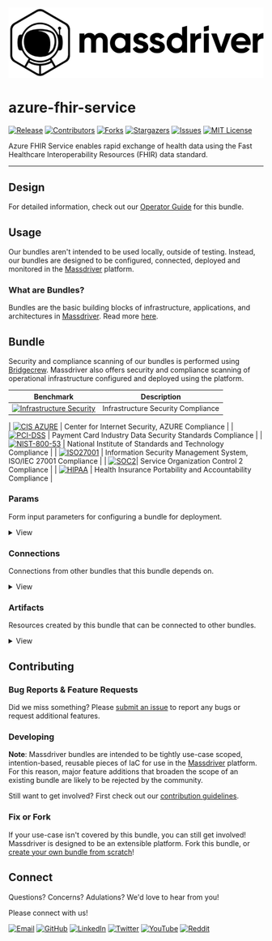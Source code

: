 [![Massdriver][logo]][website]

# azure-fhir-service

[![Release][release_shield]][release_url]
[![Contributors][contributors_shield]][contributors_url]
[![Forks][forks_shield]][forks_url]
[![Stargazers][stars_shield]][stars_url]
[![Issues][issues_shield]][issues_url]
[![MIT License][license_shield]][license_url]

Azure FHIR Service enables rapid exchange of health data using the Fast Healthcare Interoperability Resources (FHIR) data standard.

---

## Design

For detailed information, check out our [Operator Guide](operator.mdx) for this bundle.

## Usage

Our bundles aren't intended to be used locally, outside of testing. Instead, our bundles are designed to be configured, connected, deployed and monitored in the [Massdriver][website] platform.

### What are Bundles?

Bundles are the basic building blocks of infrastructure, applications, and architectures in [Massdriver][website]. Read more [here](https://docs.massdriver.cloud/concepts/bundles).

## Bundle

<!-- COMPLIANCE:START -->

Security and compliance scanning of our bundles is performed using [Bridgecrew](https://www.bridgecrew.cloud/). Massdriver also offers security and compliance scanning of operational infrastructure configured and deployed using the platform.

| Benchmark                                                                                                                                                                                                                                                       | Description                        |
| --------------------------------------------------------------------------------------------------------------------------------------------------------------------------------------------------------------------------------------------------------------- | ---------------------------------- |
| [![Infrastructure Security](https://www.bridgecrew.cloud/badges/github/massdriver-cloud/azure-fhir-service/general)](https://www.bridgecrew.cloud/link/badge?vcs=github&fullRepo=massdriver-cloud%2Fazure-fhir-service&benchmark=INFRASTRUCTURE+SECURITY) | Infrastructure Security Compliance |

| [![CIS AZURE](https://www.bridgecrew.cloud/badges/github/massdriver-cloud/azure-fhir-service/cis_azure)](https://www.bridgecrew.cloud/link/badge?vcs=github&fullRepo=massdriver-cloud%2Fazure-fhir-service&benchmark=CIS+AZURE+V1.1) | Center for Internet Security, AZURE Compliance |
| [![PCI-DSS](https://www.bridgecrew.cloud/badges/github/massdriver-cloud/azure-fhir-service/pci)](https://www.bridgecrew.cloud/link/badge?vcs=github&fullRepo=massdriver-cloud%2Fazure-fhir-service&benchmark=PCI-DSS+V3.2) | Payment Card Industry Data Security Standards Compliance |
| [![NIST-800-53](https://www.bridgecrew.cloud/badges/github/massdriver-cloud/azure-fhir-service/nist)](https://www.bridgecrew.cloud/link/badge?vcs=github&fullRepo=massdriver-cloud%2Fazure-fhir-service&benchmark=NIST-800-53) | National Institute of Standards and Technology Compliance |
| [![ISO27001](https://www.bridgecrew.cloud/badges/github/massdriver-cloud/azure-fhir-service/iso)](https://www.bridgecrew.cloud/link/badge?vcs=github&fullRepo=massdriver-cloud%2Fazure-fhir-service&benchmark=ISO27001) | Information Security Management System, ISO/IEC 27001 Compliance |
| [![SOC2](https://www.bridgecrew.cloud/badges/github/massdriver-cloud/azure-fhir-service/soc2)](https://www.bridgecrew.cloud/link/badge?vcs=github&fullRepo=massdriver-cloud%2Fazure-fhir-service&benchmark=SOC2)| Service Organization Control 2 Compliance |
| [![HIPAA](https://www.bridgecrew.cloud/badges/github/massdriver-cloud/azure-fhir-service/hipaa)](https://www.bridgecrew.cloud/link/badge?vcs=github&fullRepo=massdriver-cloud%2Fazure-fhir-service&benchmark=HIPAA) | Health Insurance Portability and Accountability Compliance |

<!-- COMPLIANCE:END -->

### Params

Form input parameters for configuring a bundle for deployment.

<details>
<summary>View</summary>

<!-- PARAMS:START -->
## Properties

- **`database`** *(object)*
  - **`allowed_origins`** *(array)*: Origins allowed to access the FHIR API.
    - **Items** *(string)*
  - **`export_data`** *(boolean)*: Export data from the FHIR database to a storage account. Default: `False`.
  - **`region`** *(string)*: Region for the FHIR database.
    - **One of**
      - East US
      - East US 2
      - West US 2
      - West US 3
      - South Central US
- **`logging`** *(object)*
  - **`enable_logging`** *(boolean)*: Enable diagnostic logging of FHIR to be stored in a storage account. Default: `False`.
- **`monitoring`** *(object)*
  - **`mode`** *(string)*: Enable and customize Function App metric alarms. Default: `AUTOMATED`.
    - **One of**
      - Automated
      - Custom
      - Disabled
- **`registry`** *(array)*
  - **Items** *(object)*
    - **`image_name`** *(string)*: Image name to use in Azure Container Registry.
    - **`login_server`** *(string)*: FHIR Converter templates can be stored on Azure Container Registry as images to be used in the FHIR Server API. You can also remove the images you no longer need.
## Examples

<!-- PARAMS:END -->

</details>

### Connections

Connections from other bundles that this bundle depends on.

<details>
<summary>View</summary>

<!-- CONNECTIONS:START -->
## Properties

- **`azure_service_principal`** *(object)*: . Cannot contain additional properties.
  - **`data`** *(object)*
    - **`client_id`** *(string)*: A valid UUID field.

      Examples:
      ```json
      "123xyz99-ab34-56cd-e7f8-456abc1q2w3e"
      ```

    - **`client_secret`** *(string)*
    - **`subscription_id`** *(string)*: A valid UUID field.

      Examples:
      ```json
      "123xyz99-ab34-56cd-e7f8-456abc1q2w3e"
      ```

    - **`tenant_id`** *(string)*: A valid UUID field.

      Examples:
      ```json
      "123xyz99-ab34-56cd-e7f8-456abc1q2w3e"
      ```

  - **`specs`** *(object)*
- **`azure_virtual_network`** *(object)*: . Cannot contain additional properties.
  - **`data`** *(object)*
    - **`infrastructure`** *(object)*
      - **`cidr`** *(string)*

        Examples:
        ```json
        "10.100.0.0/16"
        ```

        ```json
        "192.24.12.0/22"
        ```

      - **`default_subnet_id`** *(string)*: Azure Resource ID.

        Examples:
        ```json
        "/subscriptions/12345678-1234-1234-abcd-1234567890ab/resourceGroups/resource-group-name/providers/Microsoft.Network/virtualNetworks/network-name"
        ```

      - **`id`** *(string)*: Azure Resource ID.

        Examples:
        ```json
        "/subscriptions/12345678-1234-1234-abcd-1234567890ab/resourceGroups/resource-group-name/providers/Microsoft.Network/virtualNetworks/network-name"
        ```

  - **`specs`** *(object)*
    - **`azure`** *(object)*: .
      - **`region`** *(string)*: Select the Azure region you'd like to provision your resources in.
        - **One of**
          - East US
          - North Central US
          - South Central US
          - West US
<!-- CONNECTIONS:END -->

</details>

### Artifacts

Resources created by this bundle that can be connected to other bundles.

<details>
<summary>View</summary>

<!-- ARTIFACTS:START -->
## Properties

- **`azure_fhir_service`** *(object)*: Azure FHIR Service authentication APIs. Cannot contain additional properties.
  - **`data`** *(object)*
    - **`authentication`**: FHIR authentication for API. Cannot contain additional properties.
      - **`audience`** *(string)*: An HTTPS endpoint URL.

        Examples:
        ```json
        "https://example.com/some/path"
        ```

        ```json
        "https://massdriver.cloud"
        ```

      - **`authority`** *(string)*: An HTTPS endpoint URL.

        Examples:
        ```json
        "https://example.com/some/path"
        ```

        ```json
        "https://massdriver.cloud"
        ```

    - **`infrastructure`** *(object)*: Minimal Azure Infrastructure Config. Cannot contain additional properties.
      - **`ari`** *(string)*: Azure Resource ID.

        Examples:
        ```json
        "/subscriptions/12345678-1234-1234-abcd-1234567890ab/resourceGroups/resource-group-name/providers/Microsoft.Network/virtualNetworks/network-name"
        ```

  - **`specs`** *(object)*
    - **`azure`** *(object)*: .
      - **`region`** *(string)*: Select the Azure region you'd like to provision your resources in.
        - **One of**
          - East US
          - North Central US
          - South Central US
          - West US
<!-- ARTIFACTS:END -->

</details>

## Contributing

<!-- CONTRIBUTING:START -->

### Bug Reports & Feature Requests

Did we miss something? Please [submit an issue](https://github.com/massdriver-cloud/azure-fhir-service/issues) to report any bugs or request additional features.

### Developing

**Note**: Massdriver bundles are intended to be tightly use-case scoped, intention-based, reusable pieces of IaC for use in the [Massdriver][website] platform. For this reason, major feature additions that broaden the scope of an existing bundle are likely to be rejected by the community.

Still want to get involved? First check out our [contribution guidelines](https://docs.massdriver.cloud/bundles/contributing).

### Fix or Fork

If your use-case isn't covered by this bundle, you can still get involved! Massdriver is designed to be an extensible platform. Fork this bundle, or [create your own bundle from scratch](https://docs.massdriver.cloud/bundles/development)!

<!-- CONTRIBUTING:END -->

## Connect

<!-- CONNECT:START -->

Questions? Concerns? Adulations? We'd love to hear from you!

Please connect with us!

[![Email][email_shield]][email_url]
[![GitHub][github_shield]][github_url]
[![LinkedIn][linkedin_shield]][linkedin_url]
[![Twitter][twitter_shield]][twitter_url]
[![YouTube][youtube_shield]][youtube_url]
[![Reddit][reddit_shield]][reddit_url]

<!-- markdownlint-disable -->

[logo]: https://raw.githubusercontent.com/massdriver-cloud/docs/main/static/img/logo-with-logotype-horizontal-400x110.svg

[docs]: https://docs.massdriver.cloud/?utm_source=github&utm_medium=readme&utm_campaign=azure-fhir-service&utm_content=docs
[website]: https://www.massdriver.cloud/?utm_source=github&utm_medium=readme&utm_campaign=azure-fhir-service&utm_content=website
[github]: https://github.com/massdriver-cloud?utm_source=github&utm_medium=readme&utm_campaign=azure-fhir-service&utm_content=github
[slack]: https://massdriverworkspace.slack.com/?utm_source=github&utm_medium=readme&utm_campaign=azure-fhir-service&utm_content=slack
[linkedin]: https://www.linkedin.com/company/massdriver/?utm_source=github&utm_medium=readme&utm_campaign=azure-fhir-service&utm_content=linkedin

[contributors_shield]: https://img.shields.io/github/contributors/massdriver-cloud/azure-fhir-service.svg?style=for-the-badge
[contributors_url]: https://github.com/massdriver-cloud/azure-fhir-service/graphs/contributors
[forks_shield]: https://img.shields.io/github/forks/massdriver-cloud/azure-fhir-service.svg?style=for-the-badge
[forks_url]: https://github.com/massdriver-cloud/azure-fhir-service/network/members
[stars_shield]: https://img.shields.io/github/stars/massdriver-cloud/azure-fhir-service.svg?style=for-the-badge
[stars_url]: https://github.com/massdriver-cloud/azure-fhir-service/stargazers
[issues_shield]: https://img.shields.io/github/issues/massdriver-cloud/azure-fhir-service.svg?style=for-the-badge
[issues_url]: https://github.com/massdriver-cloud/azure-fhir-service/issues
[release_url]: https://github.com/massdriver-cloud/azure-fhir-service/releases/latest
[release_shield]: https://img.shields.io/github/release/massdriver-cloud/azure-fhir-service.svg?style=for-the-badge
[license_shield]: https://img.shields.io/github/license/massdriver-cloud/azure-fhir-service.svg?style=for-the-badge
[license_url]: https://github.com/massdriver-cloud/azure-fhir-service/blob/main/LICENSE

[email_url]: mailto:support@massdriver.cloud
[email_shield]: https://img.shields.io/badge/email-Massdriver-black.svg?style=for-the-badge&logo=mail.ru&color=000000
[github_url]: mailto:support@massdriver.cloud
[github_shield]: https://img.shields.io/badge/follow-Github-black.svg?style=for-the-badge&logo=github&color=181717
[linkedin_url]: https://linkedin.com/in/massdriver-cloud
[linkedin_shield]: https://img.shields.io/badge/follow-LinkedIn-black.svg?style=for-the-badge&logo=linkedin&color=0A66C2

[twitter_url]: https://twitter.com/massdriver?utm_source=github&utm_medium=readme&utm_campaign=azure-fhir-service&utm_content=twitter
[twitter_shield]: https://img.shields.io/badge/follow-Twitter-black.svg?style=for-the-badge&logo=twitter&color=1DA1F2
[discourse_url]: https://community.massdriver.cloud?utm_source=github&utm_medium=readme&utm_campaign=azure-fhir-service&utm_content=discourse
[discourse_shield]: https://img.shields.io/badge/join-Discourse-black.svg?style=for-the-badge&logo=discourse&color=000000
[youtube_url]: https://www.youtube.com/channel/UCfj8P7MJcdlem2DJpvymtaQ
[youtube_shield]: https://img.shields.io/badge/subscribe-Youtube-black.svg?style=for-the-badge&logo=youtube&color=FF0000
[reddit_url]: https://www.reddit.com/r/massdriver
[reddit_shield]: https://img.shields.io/badge/subscribe-Reddit-black.svg?style=for-the-badge&logo=reddit&color=FF4500

<!-- markdownlint-restore -->

<!-- CONNECT:END -->
